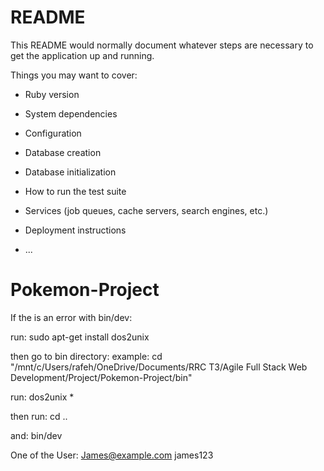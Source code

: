 # README

This README would normally document whatever steps are necessary to get the
application up and running.

Things you may want to cover:

* Ruby version

* System dependencies

* Configuration

* Database creation

* Database initialization

* How to run the test suite

* Services (job queues, cache servers, search engines, etc.)

* Deployment instructions

* ...
# Pokemon-Project

If the is an error with bin/dev:

run:
sudo apt-get install dos2unix

then go to bin directory:
example: 
cd "/mnt/c/Users/rafeh/OneDrive/Documents/RRC T3/Agile Full Stack Web Development/Project/Pokemon-Project/bin"

run:
dos2unix *

then run: 
cd .. 

and:
bin/dev

One of the User:
James@example.com
james123